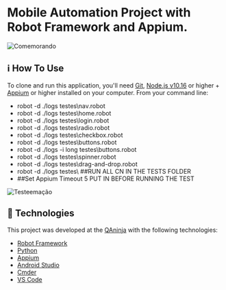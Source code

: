# Mobile Automation Project with Robot Framework and Appium.


![Comemorando](https://media1.tenor.com/images/252bd49355b6c9a953e23ec3fde31433/tenor.gif?itemid=20716979)



## :information_source: How To Use

To clone and run this application, you'll need [Git](https://git-scm.com), [Node.js v10.16](nodejs) or higher + [Appium](http://appium.io/) or higher installed on your computer. From your command line:



- robot -d ./logs testes\nav.robot
- robot -d ./logs testes\home.robot
- robot -d ./logs testes\login.robot
- robot -d ./logs testes\radio.robot
- robot -d ./logs testes\checkbox.robot
- robot -d ./logs testes\buttons.robot
- robot -d ./logs -i long testes\buttons.robot
- robot -d ./logs testes\spinner.robot
- robot -d ./logs testes\drag-and-drop.robot
- robot -d ./logs testes\   ##RUN ALL CN IN THE TESTS FOLDER
- ##Set Appium Timeout      5 PUT IN BEFORE RUNNING THE TEST


![Testeemação](https://media.giphy.com/media/J4j8dCZdKFhaHfqUby/giphy.gif)



## :rocket: Technologies

This project was developed at the [QAninja](https://dojo.qaninja.com.br/course/index/49/#_) with the following technologies:
 
- [Robot Framework](https://robotframework.org/#introduction)
- [Python](https://www.python.org/downloads/)
- [Appium](http://appium.io/)
- [Android Studio](https://developer.android.com/studio)
- [Cmder](https://cmder.net/)
- [VS Code](https://code.visualstudio.com/)














